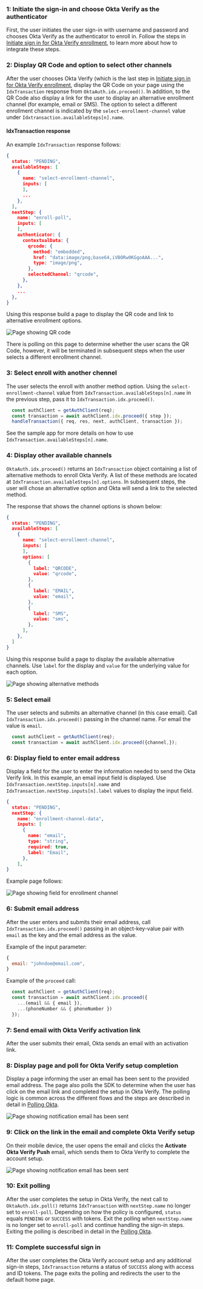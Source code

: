 
### 1: Initiate the sign-in and choose Okta Verify as the authenticator

First, the user initiates the user sign-in with username and password and chooses Okta Verify as the authenticator to enroll in. Follow the steps in [Initiate sign in for Okta Verify enrollment](#initiate-sign-in-for-okta-verify-enrollment), to learn more about how to integrate these steps.

### 2: Display QR Code and option to select other channels

After the user chooses Okta Verify (which is the last step in [Initiate sign in for Okta Verify enrollment](#initiate-sign-in-for-okta-verify-enrollment), display the QR Code on your page using the `IdxTransaction` response from `OktaAuth.idx.proceed()`. In addition, to the QR Code also display a link for the user to display an alternative enrollment channel (for example, email or SMS). The option to select a different enrollment channel is indicated by the `select-enrollment-channel` value under `Idxtransaction.availableSteps[n].name`.

#### IdxTransaction response

An example `IdxTransaction` response follows:

```json
{
  status: "PENDING",
  availableSteps: [
    {
      name: "select-enrollment-channel",
      inputs: [
      ],
      ...
    },
  ],
  nextStep: {
    name: "enroll-poll",
    inputs: [
    ],
    authenticator: {
      contextualData: {
        qrcode: {
          method: "embedded",
          href: "data:image/png;base64,iVBORw0KGgoAAA...",
          type: "image/png",
        },
        selectedChannel: "qrcode",
      },
    },
    ...
  },
}
```

Using this response build a page to display the QR code and link to alternative enrollment options.

<div class="common-image-format">

![Page showing QR code](/img/authenticators/authenticators-oktaverify-enroll-another-method.png)

</div>

There is polling on this page to determine whether the user scans the QR Code, however, it will be terminated in subsequent steps when the user selects a different enrollment channel.

### 3: Select enroll with another chennel

The user selects the enroll with another method option. Using the  `select-enrollment-channel` value from `IdxTransaction.availableSteps[n].name` in the previous step, pass it to `IdxTransaction.idx.proceed()`.

```javascript
  const authClient = getAuthClient(req);
  const transaction = await authClient.idx.proceed({ step });
  handleTransaction({ req, res, next, authClient, transaction });
```

See the sample app for more details on how to use `IdxTransaction.availableSteps[n].name`.

### 4: Display other available channels

`OktaAuth.idx.proceed()` returns an `IdxTransaction` object containing a list of alternative methods to enroll Okta Verify. A list of these methods are located at `IdxTransaction.availableSteps[n].options`. In subsequent steps, the user will chose an alternative option and Okta will send a link to the selected method.

The response that shows the channel options is shown below:

```json
{
  status: "PENDING",
  availableSteps: [
    {
      name: "select-enrollment-channel",
      inputs: [
      ],
      options: [
        {
          label: "QRCODE",
          value: "qrcode",
        },
        {
          label: "EMAIL",
          value: "email",
        },
        {
          label: "SMS",
          value: "sms",
        },
      ],
    },
  ]
}

```

Using this response build a page to display the available alternative channels. Use `label` for the display and `value` for the underlying value for each option.

<div class="common-image-format">

![Page showing alternative methods](/img/authenticators/authenticators-oktaverify-enroll-another-method-select.png)

</div>

### 5: Select email

The user selects and submits an alternative channel (in this case email). Call `IdxTransaction.idx.proceed()` passing in the channel name. For email the value is `email`.

```javascript
  const authClient = getAuthClient(req);
  const transaction = await authClient.idx.proceed({channel,});
```

### 6: Display field to enter email address

Display a field for the user to enter the information needed to send the Okta Verify link. In this example, an email input field is displayed. Use `IdxTransaction.nextStep.inputs[n].name` and `IdxTransaction.nextStep.inputs[n].label` values to display the input field.

```json
{
  status: "PENDING",
  nextStep: {
    name: "enrollment-channel-data",
    inputs: [
      {
        name: "email",
        type: "string",
        required: true,
        label: "Email",
      },
    ],
}

```

Example page follows:

<div class="common-image-format">

![Page showing field for enrollment channel](/img/authenticators/authenticators-oktaverify-enrollment-channel-data.png)

</div>



### 6: Submit email address

After the user enters and submits their email address, call `IdxTransaction.idx.proceed()` passing in an object-key-value pair with `email` as the key and the email address as the value.

Example of the input parameter:

```javascript
{
  email: "johndoe@email.com",
}
```

Example of the `proceed` call:

```javascript
  const authClient = getAuthClient(req);
  const transaction = await authClient.idx.proceed({
    ...(email && { email }),
    ...(phoneNumber && { phoneNumber })
  });
```

### 7: Send email with Okta Verify activation link

After the user submits their email, Okta sends an email with an activation link.

### 8: Display page and poll for Okta Verify setup completion

Display a page informing the user an email has been sent to the provided email address. The page also polls the SDK to determine when the user has click on the email link and completed the setup in Okta Verify. The polling logic is common across the different flows and the steps are described in detail in [Polling Okta](#polling-okta).

<div class="common-image-format">

![Page showing notification email has been sent](/img/authenticators/authenticators-oktaverify-enrollment-channel-sent-poll.png)

</div>

### 9: Click on the link in the email and complete Okta Verify setup

On their mobile device, the user opens the email and clicks the **Activate Okta Verify Push** email, which sends them to Okta Verify to complete the account setup.

<div class="common-image-format">

![Page showing notification email has been sent](/img/authenticators/authenticators-oktaverify-enrollment-activate-email.png)

</div>

### 10: Exit polling

After the user completes the setup in Okta Verify, the next call to `OktaAuth.idx.poll()` returns `IdxTransaction` with `nextStep.name` no longer set to `enroll-poll`. Depending on how the policy is configured, `status` equals `PENDING` or `SUCCESS` with tokens. Exit the polling when `nextStep.name` is no longer set to `enroll-poll` and continue handling the sign-in steps. Exiting the polling is described in detail in the [Polling Okta](#polling-okta).

### 11: Complete successful sign in

After the user completes the Okta Verify account setup and any additional sign-in steps, `IdxTransaction` returns a status of `SUCCESS` along with access and ID tokens. The page exits the polling and redirects the user to the default home page.
